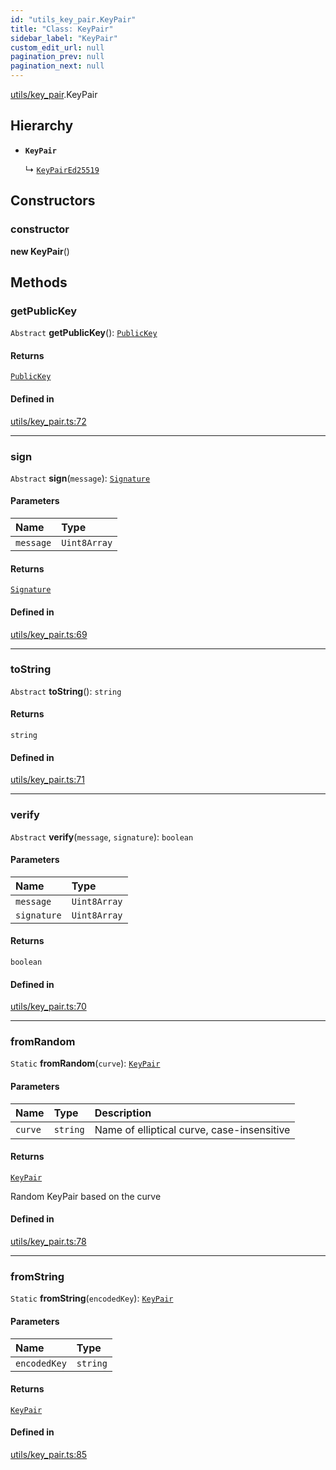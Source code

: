 ```yaml
---
id: "utils_key_pair.KeyPair"
title: "Class: KeyPair"
sidebar_label: "KeyPair"
custom_edit_url: null
pagination_prev: null
pagination_next: null
---
```


[utils/key_pair](../modules/utils_key_pair.md).KeyPair

## Hierarchy

- **`KeyPair`**

  ↳ [`KeyPairEd25519`](utils_key_pair.KeyPairEd25519.md)

## Constructors

### constructor

**new KeyPair**()

## Methods

### getPublicKey

`Abstract` **getPublicKey**(): [`PublicKey`](utils_key_pair.PublicKey.md)

#### Returns

[`PublicKey`](utils_key_pair.PublicKey.md)

#### Defined in

[utils/key_pair.ts:72](https://github.com/maxhr/near-api-js/blob/a0c9a104/packages/near-api-js/src/utils/key_pair.ts#L72)

___

### sign

`Abstract` **sign**(`message`): [`Signature`](../interfaces/utils_key_pair.Signature.md)

#### Parameters

| Name | Type |
| :------ | :------ |
| `message` | `Uint8Array` |

#### Returns

[`Signature`](../interfaces/utils_key_pair.Signature.md)

#### Defined in

[utils/key_pair.ts:69](https://github.com/maxhr/near-api-js/blob/a0c9a104/packages/near-api-js/src/utils/key_pair.ts#L69)

___

### toString

`Abstract` **toString**(): `string`

#### Returns

`string`

#### Defined in

[utils/key_pair.ts:71](https://github.com/maxhr/near-api-js/blob/a0c9a104/packages/near-api-js/src/utils/key_pair.ts#L71)

___

### verify

`Abstract` **verify**(`message`, `signature`): `boolean`

#### Parameters

| Name | Type |
| :------ | :------ |
| `message` | `Uint8Array` |
| `signature` | `Uint8Array` |

#### Returns

`boolean`

#### Defined in

[utils/key_pair.ts:70](https://github.com/maxhr/near-api-js/blob/a0c9a104/packages/near-api-js/src/utils/key_pair.ts#L70)

___

### fromRandom

`Static` **fromRandom**(`curve`): [`KeyPair`](utils_key_pair.KeyPair.md)

#### Parameters

| Name | Type | Description |
| :------ | :------ | :------ |
| `curve` | `string` | Name of elliptical curve, case-insensitive |

#### Returns

[`KeyPair`](utils_key_pair.KeyPair.md)

Random KeyPair based on the curve

#### Defined in

[utils/key_pair.ts:78](https://github.com/maxhr/near-api-js/blob/a0c9a104/packages/near-api-js/src/utils/key_pair.ts#L78)

___

### fromString

`Static` **fromString**(`encodedKey`): [`KeyPair`](utils_key_pair.KeyPair.md)

#### Parameters

| Name | Type |
| :------ | :------ |
| `encodedKey` | `string` |

#### Returns

[`KeyPair`](utils_key_pair.KeyPair.md)

#### Defined in

[utils/key_pair.ts:85](https://github.com/maxhr/near-api-js/blob/a0c9a104/packages/near-api-js/src/utils/key_pair.ts#L85)
